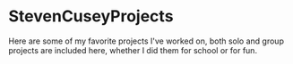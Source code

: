 # StevenCuseyProjects
Here are some of my favorite projects I've worked on, both solo and group projects are included here, whether I did them for school or for fun.
